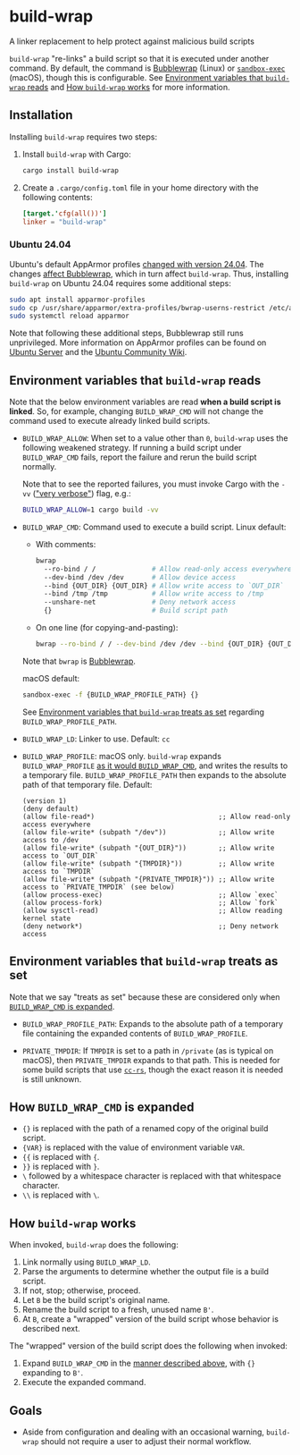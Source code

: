 # build-wrap

A linker replacement to help protect against malicious build scripts

`build-wrap` "re-links" a build script so that it is executed under another command. By default, the command is [Bubblewrap] (Linux) or [`sandbox-exec`] (macOS), though this is configurable. See [Environment variables that `build-wrap` reads] and [How `build-wrap` works] for more information.

## Installation

Installing `build-wrap` requires two steps:

1. Install `build-wrap` with Cargo:
   ```sh
   cargo install build-wrap
   ```
2. Create a `.cargo/config.toml` file in your home directory with the following contents:
   ```toml
   [target.'cfg(all())']
   linker = "build-wrap"
   ```

### Ubuntu 24.04

Ubuntu's default AppArmor profiles [changed with version 24.04]. The changes [affect Bubblewrap], which in turn affect `build-wrap`. Thus, installing `build-wrap` on Ubuntu 24.04 requires some additional steps:

```sh
sudo apt install apparmor-profiles
sudo cp /usr/share/apparmor/extra-profiles/bwrap-userns-restrict /etc/apparmor.d
sudo systemctl reload apparmor
```

Note that following these additional steps, Bubblewrap still runs unprivileged. More information on AppArmor profiles can be found on [Ubuntu Server] and the [Ubuntu Community Wiki].

## Environment variables that `build-wrap` reads

Note that the below environment variables are read **when a build script is linked**. So, for example, changing `BUILD_WRAP_CMD` will not change the command used to execute already linked build scripts.

- `BUILD_WRAP_ALLOW`: When set to a value other than `0`, `build-wrap` uses the following weakened strategy. If running a build script under `BUILD_WRAP_CMD` fails, report the failure and rerun the build script normally.

  Note that to see the reported failures, you must invoke Cargo with the `-vv` (["very verbose"]) flag, e.g.:

  ```sh
  BUILD_WRAP_ALLOW=1 cargo build -vv
  ```

- `BUILD_WRAP_CMD`: Command used to execute a build script. Linux default:

  - With comments:

    ```sh
    bwrap
      --ro-bind / /              # Allow read-only access everywhere
      --dev-bind /dev /dev       # Allow device access
      --bind {OUT_DIR} {OUT_DIR} # Allow write access to `OUT_DIR`
      --bind /tmp /tmp           # Allow write access to /tmp
      --unshare-net              # Deny network access
      {}                         # Build script path
    ```

  - On one line (for copying-and-pasting):

    ```sh
    bwrap --ro-bind / / --dev-bind /dev /dev --bind {OUT_DIR} {OUT_DIR} --bind /tmp /tmp --unshare-net {}
    ```

  Note that `bwrap` is [Bubblewrap].

  macOS default:

  ```sh
  sandbox-exec -f {BUILD_WRAP_PROFILE_PATH} {}
  ```

  See [Environment variables that `build-wrap` treats as set] regarding `BUILD_WRAP_PROFILE_PATH`.

- `BUILD_WRAP_LD`: Linker to use. Default: `cc`

- `BUILD_WRAP_PROFILE`: macOS only. `build-wrap` expands `BUILD_WRAP_PROFILE` [as it would `BUILD_WRAP_CMD`], and writes the results to a temporary file. `BUILD_WRAP_PROFILE_PATH` then expands to the absolute path of that temporary file. Default:

  ```
  (version 1)
  (deny default)
  (allow file-read*)                               ;; Allow read-only access everywhere
  (allow file-write* (subpath "/dev"))             ;; Allow write access to /dev
  (allow file-write* (subpath "{OUT_DIR}"))        ;; Allow write access to `OUT_DIR`
  (allow file-write* (subpath "{TMPDIR}"))         ;; Allow write access to `TMPDIR`
  (allow file-write* (subpath "{PRIVATE_TMPDIR}")) ;; Allow write access to `PRIVATE_TMPDIR` (see below)
  (allow process-exec)                             ;; Allow `exec`
  (allow process-fork)                             ;; Allow `fork`
  (allow sysctl-read)                              ;; Allow reading kernel state
  (deny network*)                                  ;; Deny network access
  ```

## Environment variables that `build-wrap` treats as set

Note that we say "treats as set" because these are considered only when [`BUILD_WRAP_CMD` is expanded].

- `BUILD_WRAP_PROFILE_PATH`: Expands to the absolute path of a temporary file containing the expanded contents of `BUILD_WRAP_PROFILE`.

- `PRIVATE_TMPDIR`: If `TMPDIR` is set to a path in `/private` (as is typical on macOS), then `PRIVATE_TMPDIR` expands to that path. This is needed for some build scripts that use [`cc-rs`], though the exact reason it is needed is still unknown.

## How `BUILD_WRAP_CMD` is expanded

- `{}` is replaced with the path of a renamed copy of the original build script.
- `{VAR}` is replaced with the value of environment variable `VAR`.
- `{{` is replaced with `{`.
- `}}` is replaced with `}`.
- `\` followed by a whitespace character is replaced with that whitespace character.
- `\\` is replaced with `\`.

## How `build-wrap` works

When invoked, `build-wrap` does the following:

1. Link normally using `BUILD_WRAP_LD`.
2. Parse the arguments to determine whether the output file is a build script.
3. If not, stop; otherwise, proceed.
4. Let `B` be the build script's original name.
5. Rename the build script to a fresh, unused name `B'`.
6. At `B`, create a "wrapped" version of the build script whose behavior is described next.

The "wrapped" version of the build script does the following when invoked:

1. Expand `BUILD_WRAP_CMD` in the [manner described above], with `{}` expanding to `B'`.
2. Execute the expanded command.

## Goals

- Aside from configuration and dealing with an occasional warning, `build-wrap` should not require a user to adjust their normal workflow.

["very verbose"]: https://doc.rust-lang.org/cargo/reference/build-scripts.html#outputs-of-the-build-script
[Bubblewrap]: https://github.com/containers/bubblewrap
[Environment variables that `build-wrap` reads]: #environment-variables-that-build-wrap-reads
[Environment variables that `build-wrap` treats as set]: #environment-variables-that-build-wrap-treats-as-set
[How `build-wrap` works]: #how-build-wrap-works
[Ubuntu Community Wiki]: https://help.ubuntu.com/community/AppArmor
[Ubuntu Server]: https://documentation.ubuntu.com/server/how-to/security/apparmor/
[`BUILD_WRAP_CMD` is expanded]: #how-build_wrap_cmd-is-expanded
[`cc-rs`]: https://github.com/rust-lang/cc-rs
[`sandbox-exec`]: https://keith.github.io/xcode-man-pages/sandbox-exec.1.html
[affect Bubblewrap]: https://github.com/containers/bubblewrap/issues/505#issuecomment-2093203129
[as it would `BUILD_WRAP_CMD`]: #how-build_wrap_cmd-is-expanded
[changed with version 24.04]: https://ubuntu.com/blog/ubuntu-23-10-restricted-unprivileged-user-namespaces
[manner described above]: #how-build_wrap_cmd-is-expanded
